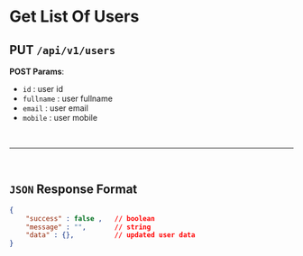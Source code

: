 # **Get List Of Users**

## PUT ``/api/v1/users``

**POST Params**:
- ``id`` : user id
- ``fullname`` : user fullname
- ``email`` :  user email
- ``mobile`` :  user mobile

<br><hr><br>


## ``JSON`` Response Format

``` json
{
    "success" : false ,   // boolean
    "message" : "",       // string
    "data" : {},          // updated user data
}
```